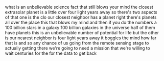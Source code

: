 what is an unbelievable science fact that still blows your mind the closest extrasolar planet is a little over four light years away so there's two aspects of that one is the clo our closest neighbor has a planet right there's planets all over the place this that blows my mind and then if you do the numbers a 100 billion stars in a galaxy 100 billion galaxies in the universe half of them have planets this is an unbelievable number of potential for life but the other is our nearest neighbor is four light years away it boggles the mind how far that is and so any chance of us going from the remote sensing stage to actually getting there we're going to need a mission that we're willing to wait centuries for the for the data to get back